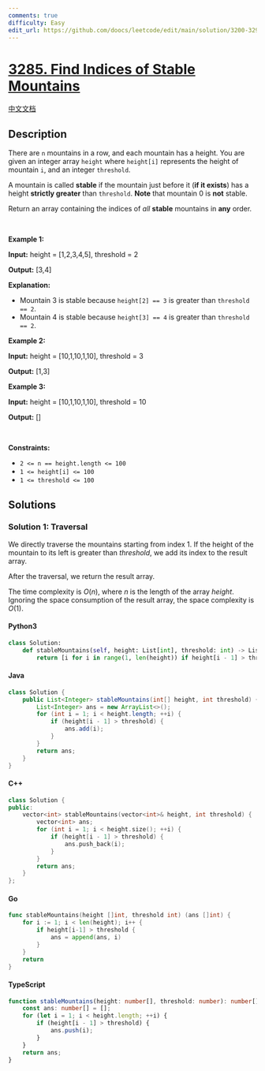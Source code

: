 ```yaml
---
comments: true
difficulty: Easy
edit_url: https://github.com/doocs/leetcode/edit/main/solution/3200-3299/3285.Find%20Indices%20of%20Stable%20Mountains/README_EN.md
---
```


<!-- problem:start -->

# [3285. Find Indices of Stable Mountains](https://leetcode.com/problems/find-indices-of-stable-mountains)

[中文文档](/solution/3200-3299/3285.Find%20Indices%20of%20Stable%20Mountains/README.md)

## Description

<!-- description:start -->

<p>There are <code>n</code> mountains in a row, and each mountain has a height. You are given an integer array <code>height</code> where <code>height[i]</code> represents the height of mountain <code>i</code>, and an integer <code>threshold</code>.</p>

<p>A mountain is called <strong>stable</strong> if the mountain just before it (<strong>if it exists</strong>) has a height <strong>strictly greater</strong> than <code>threshold</code>. <strong>Note</strong> that mountain 0 is <strong>not</strong> stable.</p>

<p>Return an array containing the indices of <em>all</em> <strong>stable</strong> mountains in <strong>any</strong> order.</p>

<p>&nbsp;</p>
<p><strong class="example">Example 1:</strong></p>

<div class="example-block">
<p><strong>Input:</strong> <span class="example-io">height = [1,2,3,4,5], threshold = 2</span></p>

<p><strong>Output:</strong> <span class="example-io">[3,4]</span></p>

<p><strong>Explanation:</strong></p>

<ul>
	<li>Mountain 3 is stable because <code>height[2] == 3</code> is greater than <code>threshold == 2</code>.</li>
	<li>Mountain 4 is stable because <code>height[3] == 4</code> is greater than <code>threshold == 2</code>.</li>
</ul>
</div>

<p><strong class="example">Example 2:</strong></p>

<div class="example-block">
<p><strong>Input:</strong> <span class="example-io">height = [10,1,10,1,10], threshold = 3</span></p>

<p><strong>Output:</strong> <span class="example-io">[1,3]</span></p>
</div>

<p><strong class="example">Example 3:</strong></p>

<div class="example-block">
<p><strong>Input:</strong> <span class="example-io">height = [10,1,10,1,10], threshold = 10</span></p>

<p><strong>Output:</strong> <span class="example-io">[]</span></p>
</div>

<p>&nbsp;</p>
<p><strong>Constraints:</strong></p>

<ul>
	<li><code>2 &lt;= n == height.length &lt;= 100</code></li>
	<li><code>1 &lt;= height[i] &lt;= 100</code></li>
	<li><code>1 &lt;= threshold &lt;= 100</code></li>
</ul>

<!-- description:end -->

## Solutions

<!-- solution:start -->

### Solution 1: Traversal

We directly traverse the mountains starting from index $1$. If the height of the mountain to its left is greater than $threshold$, we add its index to the result array.

After the traversal, we return the result array.

The time complexity is $O(n)$, where $n$ is the length of the array $\textit{height}$. Ignoring the space consumption of the result array, the space complexity is $O(1)$.

<!-- tabs:start -->

#### Python3

```python
class Solution:
    def stableMountains(self, height: List[int], threshold: int) -> List[int]:
        return [i for i in range(1, len(height)) if height[i - 1] > threshold]
```

#### Java

```java
class Solution {
    public List<Integer> stableMountains(int[] height, int threshold) {
        List<Integer> ans = new ArrayList<>();
        for (int i = 1; i < height.length; ++i) {
            if (height[i - 1] > threshold) {
                ans.add(i);
            }
        }
        return ans;
    }
}
```

#### C++

```cpp
class Solution {
public:
    vector<int> stableMountains(vector<int>& height, int threshold) {
        vector<int> ans;
        for (int i = 1; i < height.size(); ++i) {
            if (height[i - 1] > threshold) {
                ans.push_back(i);
            }
        }
        return ans;
    }
};
```

#### Go

```go
func stableMountains(height []int, threshold int) (ans []int) {
	for i := 1; i < len(height); i++ {
		if height[i-1] > threshold {
			ans = append(ans, i)
		}
	}
	return
}
```

#### TypeScript

```ts
function stableMountains(height: number[], threshold: number): number[] {
    const ans: number[] = [];
    for (let i = 1; i < height.length; ++i) {
        if (height[i - 1] > threshold) {
            ans.push(i);
        }
    }
    return ans;
}
```

<!-- tabs:end -->

<!-- solution:end -->

<!-- problem:end -->
